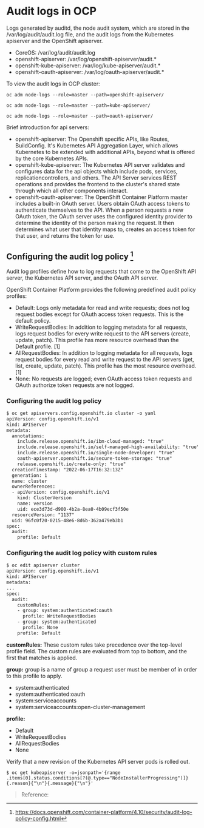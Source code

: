 # Audit logs in OCP
Logs generated by auditd, the node audit system, which are stored in the /var/log/audit/audit.log file, and the audit logs from the Kubernetes apiserver and the OpenShift apiserver.

- CoreOS: /var/log/audit/audit.log
- openshift-apiserver: /var/log/openshift-apiserver/audit.*
- openshift-kube-apiserver: /var/log/kube-apiserver/audit.*
- openshift-oauth-apiserver: /var/log/oauth-apiserver/audit.*

To view the audit logs in OCP cluster:
```
oc adm node-logs --role=master --path=openshift-apiserver/

oc adm node-logs --role=master --path=kube-apiserver/

oc adm node-logs --role=master --path=oauth-apiserver/
```

Brief introduction for api servers:
- openshift-apiserver: The Openshift specific APIs, like Routes, BuildConfig. It's Kubernetes API Aggregation Layer, which allows Kubernetes to be extended with additional APIs, beyond what is offered by the core Kubernetes APIs. 
- openshift-kube-apiserver: The Kubernetes API server validates and configures data for the api objects which include pods, services, replicationcontrollers, and others. The API Server services REST operations and provides the frontend to the cluster's shared state through which all other components interact.
- openshift-oauth-apiserver: The OpenShift Container Platform master includes a built-in OAuth server. Users obtain OAuth access tokens to authenticate themselves to the API. When a person requests a new OAuth token, the OAuth server uses the configured identity provider to determine the identity of the person making the request. It then determines what user that identity maps to, creates an access token for that user, and returns the token for use.


## Configuring the audit log policy [^1]
Audit log profiles define how to log requests that come to the OpenShift API server, the Kubernetes API server, and the OAuth API server.

OpenShift Container Platform provides the following predefined audit policy profiles:
- Default: Logs only metadata for read and write requests; does not log request bodies except for OAuth access token requests. This is the default policy.
- WriteRequestBodies: In addition to logging metadata for all requests, logs request bodies for every write request to the API servers (create, update, patch). This profile has more resource overhead than the Default profile. [1]
- AllRequestBodies: In addition to logging metadata for all requests, logs request bodies for every read and write request to the API servers (get, list, create, update, patch). This profile has the most resource overhead. [1]
- None: No requests are logged; even OAuth access token requests and OAuth authorize token requests are not logged.


### Configuring the audit log policy
```diff
$ oc get apiservers.config.openshift.io cluster -o yaml
apiVersion: config.openshift.io/v1
kind: APIServer
metadata:
  annotations:
    include.release.openshift.io/ibm-cloud-managed: "true"
    include.release.openshift.io/self-managed-high-availability: "true"
    include.release.openshift.io/single-node-developer: "true"
    oauth-apiserver.openshift.io/secure-token-storage: "true"
    release.openshift.io/create-only: "true"
  creationTimestamp: "2022-06-17T16:32:13Z"
  generation: 1
  name: cluster
  ownerReferences:
  - apiVersion: config.openshift.io/v1
    kind: ClusterVersion
    name: version
    uid: ece3d73d-d900-4b2a-8ea0-4b09ecf3f50e
  resourceVersion: "1137"
  uid: 96fc0f20-0215-48e6-8d6b-362a479eb3b1
spec:
  audit:
    profile: Default
```

### Configuring the audit log policy with custom rules
```diff
$ oc edit apiserver cluster
apiVersion: config.openshift.io/v1
kind: APIServer
metadata:
...
spec:
  audit:
    customRules:                        
    - group: system:authenticated:oauth
      profile: WriteRequestBodies
    - group: system:authenticated
      profile: None
    profile: Default           

```

**customRules:** These custom rules take precedence over the top-level profile field. The custom rules are evaluated from top to bottom, and the first that matches is applied.

**group:** group is a name of group a request user must be member of in order to this profile to apply.
- system:authenticated
- system:authenticated:oauth
- system:serviceaccounts
- system:serviceaccounts:open-cluster-management

**profile:** 
- Default
- WriteRequestBodies
- AllRequestBodies
- None


Verify that a new revision of the Kubernetes API server pods is rolled out. 
```
$ oc get kubeapiserver -o=jsonpath='{range .items[0].status.conditions[?(@.type=="NodeInstallerProgressing")]}{.reason}{"\n"}{.message}{"\n"}'
```

>Reference:
[^1]: https://docs.openshift.com/container-platform/4.10/security/audit-log-policy-config.html

[^2]: test
